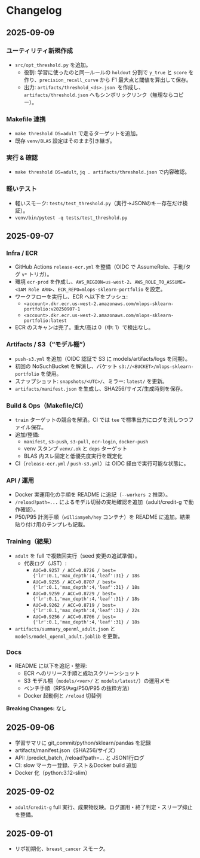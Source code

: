 # Changelog

## 2025-09-09

### ユーティリティ新規作成

- `src/opt_threshold.py` を追加。
  - 役割: 学習に使ったのと同一ルールの `holdout` 分割で `y_true` と `score` を作り、`precision_recall_curve` から F1 最大点と閾値を算出して保存。
  - 出力: `artifacts/threshold_<ds>.json `を作成し、`artifacts/threshold.json` へもシンボリックリンク（無理ならコピー）。

### Makefile 連携

- `make threshold DS=adult` で走るターゲットを追加。
- 既存 `venv/BLAS` 設定はそのまま引き継ぎ。

### 実行 & 確認

- `make threshold DS=adult`, `jq . artifacts/threshold.json` で内容確認。

### 軽いテスト

- 軽いスモーク: `tests/test_threshold.py`（実行→JSONのキー存在だけ検証）。
- `venv/bin/pytest -q tests/test_threshold.py`

## 2025-09-07

### Infra / ECR
- GitHub Actions `release-ecr.yml` を整備（OIDC で AssumeRole、手動/タグ `v*` トリガ）。
- 環境 `ecr-prod` を作成し、`AWS_REGION=us-west-2`、`AWS_ROLE_TO_ASSUME=<IAM Role ARN>`、`ECR_REPO=mlops-sklearn-portfolio` を設定。
- ワークフローを実行し、ECR へ以下をプッシュ:
  - `<account>.dkr.ecr.us-west-2.amazonaws.com/mlops-sklearn-portfolio:v20250907-1`
  - `<account>.dkr.ecr.us-west-2.amazonaws.com/mlops-sklearn-portfolio:latest`
- ECR のスキャンは完了。重大/高は 0（中: 1）で検出なし。

### Artifacts / S3（“モデル棚”）
- `push-s3.yml` を追加（OIDC 認証で S3 に models/artifacts/logs を同期）。
- 初回の NoSuchBucket を解消し、バケット `s3://<BUCKET>/mlops-sklearn-portfolio` を使用。
- スナップショット: `snapshots/<UTC>/`、ミラー: `latest/` を更新。
- `artifacts/manifest.json` を生成し、SHA256/サイズ/生成時刻を保存。

### Build & Ops（Makefile/CI）
- `train` ターゲットの競合を解消。CI では `tee` で標準出力にログを流しつつファイル保存。
- 追加/整備:
  - `manifest`, `s3-push`, `s3-pull`, `ecr-login`, `docker-push`
  - venv スタンプ `venv/.ok` と `deps` ターゲット
  - BLAS 内スレ固定と低優先度実行を既定化
- CI（`release-ecr.yml` / `push-s3.yml`）は OIDC 経由で実行可能な状態に。

### API / 運用
- Docker 実運用化の手順を README に追記（`--workers 2` 推奨）。
- `/reload?path=...` によるモデル切替の実地確認を追加（adult/credit-g で動作確認）。
- P50/P95 計測手順（`williamyeh/hey` コンテナ）を README に追加。結果貼り付け用のテンプレも記載。

### Training（結果）
- `adult` を full で複数回実行（seed 変更の追試準備）。
  - 代表ログ（JST）:
    - `AUC=0.9257 / ACC=0.8726 / best={'lr':0.1,'max_depth':4,'leaf':31} / 18s`
    - `AUC=0.9255 / ACC=0.8707 / best={'lr':0.1,'max_depth':4,'leaf':31} / 18s`
    - `AUC=0.9259 / ACC=0.8729 / best={'lr':0.1,'max_depth':4,'leaf':31} / 18s`
    - `AUC=0.9262 / ACC=0.8719 / best={'lr':0.1,'max_depth':4,'leaf':31} / 22s`
    - `AUC=0.9256 / ACC=0.8706 / best={'lr':0.1,'max_depth':4,'leaf':31} / 18s`
- `artifacts/summary_openml_adult.json` と `models/model_openml_adult.joblib` を更新。

### Docs
- README に以下を追記・整理:
  - ECR へのリリース手順と成功スクリーンショット
  - S3 モデル棚（`models/<ver>/` と `models/latest/`）の運用メモ
  - ベンチ手順（RPS/Avg/P50/P95 の抜粋方法）
  - Docker 起動例と `/reload` 切替例

**Breaking Changes:** なし


## 2025-09-06
- 学習サマリに git_commit/python/sklearn/pandas を記録
- artifacts/manifest.json（SHA256/サイズ）
- API: /predict_batch, /reload?path=… と JSON1行ログ
- CI: slow マーカー登録、テスト＆Docker build 追加
- Docker 化（python:3.12-slim）

## 2025-09-02
- `adult`/`credit-g` full 実行、成果物反映。ログ運用・終了判定・スリープ抑止を整備。

## 2025-09-01
- リポ初期化、`breast_cancer` スモーク。